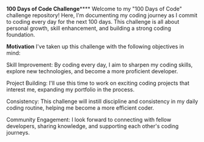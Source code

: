 **100 Days of Code Challenge******
Welcome to my "100 Days of Code" challenge repository! Here, I'm documenting my coding journey as I commit to coding every day for the next 100 days. This challenge is all about personal growth, skill enhancement, and building a strong coding foundation.

**Motivation**
I've taken up this challenge with the following objectives in mind:

Skill Improvement: By coding every day, I aim to sharpen my coding skills, explore new technologies, and become a more proficient developer.

Project Building: I'll use this time to work on exciting coding projects that interest me, expanding my portfolio in the process.

Consistency: This challenge will instill discipline and consistency in my daily coding routine, helping me become a more efficient coder.

Community Engagement: I look forward to connecting with fellow developers, sharing knowledge, and supporting each other's coding journeys.
